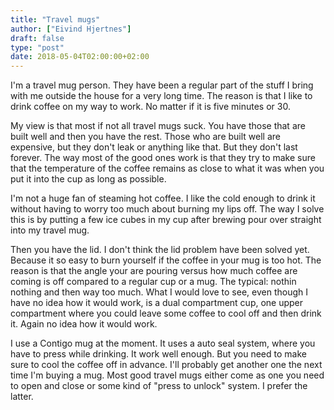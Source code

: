 ```yaml
---
title: "Travel mugs"
author: ["Eivind Hjertnes"]
draft: false
type: "post"
date: 2018-05-04T02:00:00+02:00
---
```


I'm a travel mug person. They have been a regular part of the stuff I
bring with me outside the house for a very long time. The reason is that
I like to drink coffee on my way to work. No matter if it is five
minutes or 30.

My view is that most if not all travel mugs suck. You have those that
are built well and then you have the rest. Those who are built well are
expensive, but they don't leak or anything like that. But they don't
last forever. The way most of the good ones work is that they try to
make sure that the temperature of the coffee remains as close to what it
was when you put it into the cup as long as possible.

I'm not a huge fan of steaming hot coffee. I like the cold enough to
drink it without having to worry too much about burning my lips off. The
way I solve this is by putting a few ice cubes in my cup after brewing
pour over straight into my travel mug.

Then you have the lid. I don't think the lid problem have been solved
yet. Because it so easy to burn yourself if the coffee in your mug is
too hot. The reason is that the angle your are pouring versus how much
coffee are coming is off compared to a regular cup or a mug. The
typical: nothin nothing and then way too much. What I would love to see,
even though I have no idea how it would work, is a dual compartment cup,
one upper compartment where you could leave some coffee to cool off and
then drink it. Again no idea how it would work.

I use a Contigo mug at the moment. It uses a auto seal system, where you
have to press while drinking. It work well enough. But you need to make
sure to cool the coffee off in advance. I'll probably get another one
the next time I'm buying a mug. Most good travel mugs either come as one
you need to open and close or some kind of "press to unlock" system. I
prefer the latter.
